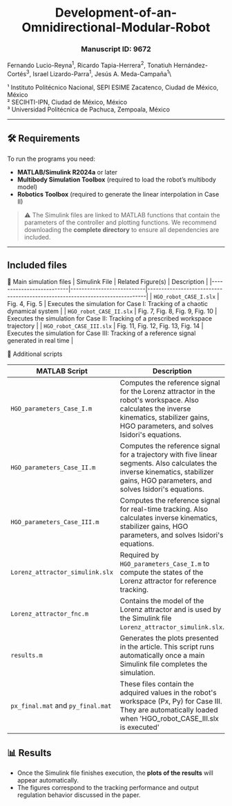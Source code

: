 <div align="center">

# Development-of-an-Omnidirectional-Modular-Robot  
### Manuscript ID: 9672    
</div>
Fernando Lucio-Reyna<sup>1</sup>, Ricardo Tapia-Herrera<sup>2</sup>, Tonatiuh Hernández-Cortés<sup>3</sup>, Israel Lizardo-Parra<sup>1</sup>, Jesús A. Meda-Campaña<sup>1</sup>\
  
¹ Instituto Politécnico Nacional, SEPI ESIME Zacatenco, Ciudad de México, México  
² SECIHTI-IPN, Ciudad de México, México  
³ Universidad Politécnica de Pachuca, Zempoala, México

---

## 🛠 Requirements

To run the programs you need:

- **MATLAB/Simulink R2024a** or later  
- **Multibody Simulation Toolbox** (required to load the robot’s multibody model)
- **Robotics Toolbox** (required to generate the linear interpolation in Case II)  

> ⚠️ The Simulink files are linked to MATLAB functions that contain the parameters of the controller and plotting functions. We recommend downloading the **complete directory** to ensure all dependencies are included.

---

## Included files
📂 Main simulation files 
| Simulink File           | Related Figure(s)         | Description                                                                 |
|--------------------------|---------------------------|-----------------------------------------------------------------------------|
| `HGO_robot_CASE_I.slx`   | Fig. 4, Fig. 5           | Executes the simulation for Case I: Tracking of a chaotic dynamical system  |
| `HGO_robot_CASE_II.slx`  | Fig. 7, Fig. 8, Fig. 9, Fig. 10 | Executes the simulation for Case II: Tracking of a prescribed workspace trajectory |
| `HGO_robot_CASE_III.slx` | Fig. 11, Fig. 12, Fig. 13, Fig. 14 | Executes the simulation for Case III: Tracking of a reference signal generated in real time |  


📂 Additional scripts

| MATLAB Script                  | Description                                                                 |
|--------------------------------|-----------------------------------------------------------------------------|
| `HGO_parameters_Case_I.m`      | Computes the reference signal for the Lorenz attractor in the robot's workspace. Also calculates the inverse kinematics, stabilizer gains, HGO parameters, and solves Isidori's equations. |
| `HGO_parameters_Case_II.m`     | Computes the reference signal for a trajectory with five linear segments. Also calculates the inverse kinematics, stabilizer gains, HGO parameters, and solves Isidori's equations. |
| `HGO_parameters_Case_III.m`    | Computes the reference signal for real-time tracking. Also calculates inverse kinematics, stabilizer gains, HGO parameters, and solves Isidori's equations. |
| `Lorenz_attractor_simulink.slx`| Required by `HGO_parameters_Case_I.m` to compute the states of the Lorenz attractor for reference tracking. |
| `Lorenz_attractor_fnc.m`       | Contains the model of the Lorenz attractor and is used by the Simulink file `Lorenz_attractor_simulink.slx`. |
| `results.m`                    | Generates the plots presented in the article. This script runs automatically once a main Simulink file completes the simulation. |  
| `px_final.mat` and `py_final.mat`  | These files contain the adquired values in the robot's workspace (Px, Py) for Case III. They are automatically loaded when 'HGO_robot_CASE_III.slx is executed'|  




## 📊 Results

- Once the Simulink file finishes execution, the **plots of the results** will appear automatically.  
- The figures correspond to the tracking performance and output regulation behavior discussed in the paper.  
